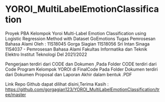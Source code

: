# YOROI_MultiLabelEmotionClassification
Proyek PBA Kelompok Yoroi Multi-Label Emotion Classification using Logistic Regression Method with Dataset GoEmotions
Tugas Pemrosesan Bahasa Alami 
          Oleh :
    11S18045 Gorga Siagian
    11S18056 Sri Intan Sinaga
      11S4037 - Pemrosesan Bahasa Alami 
      Fakultas Informatika dan Teknik Elektro 
      Institut Teknologi Del
      2021/2022
      
 Pengerjaan terdiri dari CODE dan Dokumen ,Pada Folder CODE terdiri dari Code Program Kelompok YOROI di FinalCode
 Pada Folder Dokumen terdiri dari Dokumen Proposal dan Laporan Akhir dalam bentuk .PDF 
 
 Link Repo Github dapat dilihat disini,Terima Kasih : https://github.com/gorgagian123/YOROI_MultiLabelEmotionClassification/tree/master


